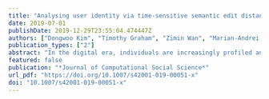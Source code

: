 ```yaml
---
title: "Analysing user identity via time-sensitive semantic edit distance (t-SED): a case study of Russian trolls on Twitter"
date: 2019-07-01
publishDate: 2019-12-29T23:55:04.474447Z
authors: ["Dongwoo Kim", "Timothy Graham", "Zimin Wan", "Marian-Andrei Rizoiu"]
publication_types: ["2"]
abstract: "In the digital era, individuals are increasingly profiled and grouped based on the traces that they leave behind in online social networks such as Twitter and Facebook. In this paper, we develop and evaluate a novel text analysis approach for studying user identity and social roles by redefining identity as a sequence of timestamped items (e.g., tweet texts). We operationalise this idea by developing a novel text distance metric, the time-sensitive semantic edit distance (t-SED), which accounts for the temporal context across multiple traces. To evaluate this method, we undertake a case study of Russian online-troll activity within US political discourse. The novel metric allows us to classify the social roles of trolls based on their traces, in this case tweets, into one of the predefined categories left-leaning, right-leaning, and news feed. We show the effectiveness of the t-SED metric to measure the similarities between tweets while accounting for the temporal context, and we use novel data visualisation techniques and qualitative analysis to uncover new empirical insights into Russian troll activity that have not been identified in the previous work. In addition, we highlight a connection with the field of actor--network theory and the related hypotheses of Gabriel Tarde, and we discuss how social sequence analysis using t-SED may provide new avenues for tackling a longstanding problem in social theory: how to analyse society without separating reality into micro vs. macro-levels."
featured: false
publication: "*Journal of Computational Social Science*"
url_pdf: "https://doi.org/10.1007/s42001-019-00051-x"
doi: "10.1007/s42001-019-00051-x"
---
```


